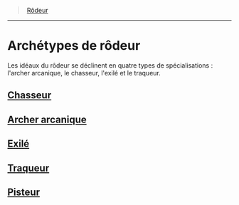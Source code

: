 ﻿---
!GenericItem
Name: Archétypes de rôdeur
Id: ranger_hd.md#archétypes-de-rôdeur
ParentLink: ranger_hd.md#rôdeur
ParentName: Rôdeur
NameLevel: 1
Attributes:
  Name: Archétypes de rôdeur
  Markdown: >+
    # <!--Name-->Archétypes de rôdeur<!--/Name-->


    Les idéaux du rôdeur se déclinent en quatre types de spécialisations : l'archer arcanique, le chasseur, l'exilé et le traqueur.


    ## [Chasseur](hd_ranger_hunter.md)


    ## [Archer arcanique](hd_ranger_arcane.md)


    ## [Exilé](hd_ranger_exile.md)


    ## [Traqueur](hd_ranger_tracker.md)


    ## [Pisteur](hd_ranger_pisteur.md)

AttributesDictionary: >+
  Name: Archétypes de rôdeur

  Markdown: >+

    # <!--Name-->Archétypes de rôdeur<!--/Name-->





    Les idéaux du rôdeur se déclinent en quatre types de spécialisations : l'archer arcanique, le chasseur, l'exilé et le traqueur.





    ## [Chasseur](hd_ranger_hunter.md)





    ## [Archer arcanique](hd_ranger_arcane.md)





    ## [Exilé](hd_ranger_exile.md)





    ## [Traqueur](hd_ranger_tracker.md)





    ## [Pisteur](hd_ranger_pisteur.md)



---
> [Rôdeur](hd_ranger.md)

---

# Archétypes de rôdeur

Les idéaux du rôdeur se déclinent en quatre types de spécialisations : l'archer arcanique, le chasseur, l'exilé et le traqueur.

## [Chasseur](hd_ranger_hunter.md)

## [Archer arcanique](hd_ranger_arcane.md)

## [Exilé](hd_ranger_exile.md)

## [Traqueur](hd_ranger_tracker.md)

## [Pisteur](hd_ranger_pisteur.md)

